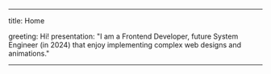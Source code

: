 ---
  
  title: Home

  greeting: Hi!
  presentation: "I am a Frontend Developer, future System Engineer (in 2024) that enjoy implementing complex web designs and animations."

---